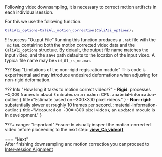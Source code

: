 Following video downsampling, it is necessary to correct motion artifacts in each individual session.

For this we use the following function.
``` matlab
CaliAli_options=CaliAli_motion_correction(CaliAli_options);
```	
!!! success "Output File"
    Running this function produces a `.mat` file with the `_mc` tag, containing both the motion corrected video data and the `CaliAli_options` structure. By default, the output file name matches the input video, and the save path defaults to the location of the input video. A typical file name may be `vid_01_ds_mc.mat`. 
    

??? Bug  "Limitations of the non-rigid registration module"
	This code is experimental and may introduce undesired deformations when adjusting for non-rigid deformation.
	
??? Info "How long it takes to motion correct videos?"
    - **Rigid**: processes ~5,000 frames in about 2 minutes on a modern CPU. :material-information-outline:{ title="Estimate based on ~300×300 pixel videos." }
	- **Non-rigid**: substantially slower at roughly 10 frames per second. :material-information-outline:{ title="Measured on ~300×300 pixel videos; an updated module is in development." }

???+ danger "Important"
	Ensure to visually inspect the motion-corrected video before proceeding to the next step: [**view_Ca_video()**](Functions_doc/view_Ca_video.md#view_Ca_video)

=== "Next"	
After finishing downsampling and motion correction you can proceed to [Inter-session Alignment](alignment.md)






